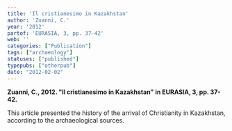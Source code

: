 ```yaml
---
title: 'Il cristianesimo in Kazakhstan'
author: 'Zuanni, C.'
year: '2012'
partof: 'EURASIA, 3, pp. 37-42'
web: ''
categories: ["Publication"]
tags: ["archaeology"]
statuses: ["published"]
typepubs: ["otherpub"]
date: "2012-02-02"
---
```


**Zuanni, C., 2012. "Il cristianesimo in Kazakhstan" in EURASIA, 3, pp. 37-42.**

This article presented the history of the arrival of Christianity in Kazakhstan, according to the archaeological sources.